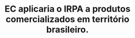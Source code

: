 ---
title: "EC aplicaria o IRPA a produtos comercializados em território brasileiro."
infoslide: "O Índice de Reajuste de Preços da Amazônia (IRPA), métrica desenvolvida pelo MapBiomas, tem como base a razão entre a média do desmatamento detectado no período atual na Floresta Amazônica com o equivalente ao mesmo período do ano anterior, sendo atualizado semanalmente. O IRPA, portanto, incidiria reajustando o preço final ao consumidor em produtos nacionais e importados cuja produção emite CO2."
round: "Round 1"
weight: 1
videos: []
tags: ['Environment', 'Economics']
layout: "motion"
categories: ["motions"]
---